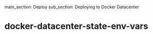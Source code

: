 main_section: Deploy
sub_section: Deploying to Docker Datacenter

# docker-datacenter-state-env-vars